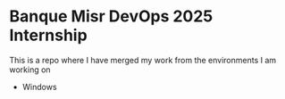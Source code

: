 # Banque Misr DevOps 2025 Internship

  This is a repo where I have merged my work from the environments I am working on

- Windows 
